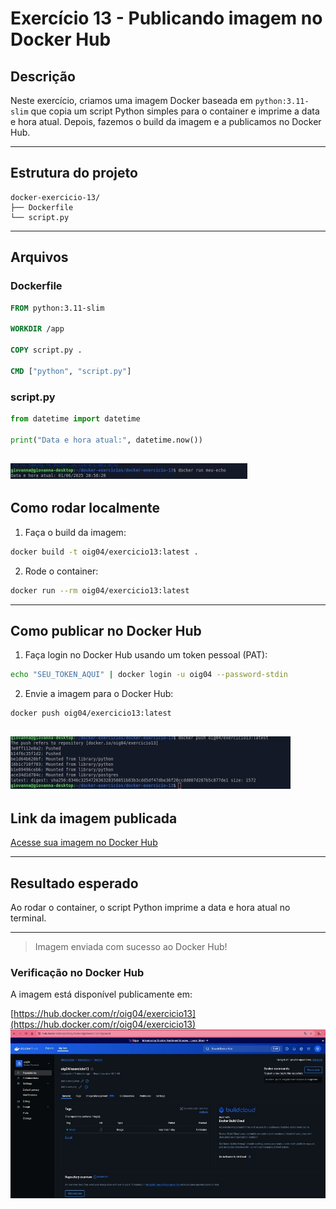 # Exercício 13 - Publicando imagem no Docker Hub

## Descrição

Neste exercício, criamos uma imagem Docker baseada em `python:3.11-slim` que copia um script Python simples para o container e imprime a data e hora atual. Depois, fazemos o build da imagem e a publicamos no Docker Hub.

---

## Estrutura do projeto

```
docker-exercicio-13/
├── Dockerfile
└── script.py
```

---

## Arquivos

### Dockerfile

```dockerfile
FROM python:3.11-slim

WORKDIR /app

COPY script.py .

CMD ["python", "script.py"]
```

### script.py

```python
from datetime import datetime

print("Data e hora atual:", datetime.now())
```
![visão geral](./imagem_exe13_1.png)
---

## Como rodar localmente

1. Faça o build da imagem:

```bash
docker build -t oig04/exercicio13:latest .
```

2. Rode o container:

```bash
docker run --rm oig04/exercicio13:latest
```

---

## Como publicar no Docker Hub

1. Faça login no Docker Hub usando um token pessoal (PAT):

```bash
echo "SEU_TOKEN_AQUI" | docker login -u oig04 --password-stdin
```

2. Envie a imagem para o Docker Hub:

```bash
docker push oig04/exercicio13:latest
```
![visão geral](./imagem_exe13_2.png)
---

## Link da imagem publicada

[Acesse sua imagem no Docker Hub](https://hub.docker.com/r/oig04/exercicio13)

---

## Resultado esperado

Ao rodar o container, o script Python imprime a data e hora atual no terminal.

---



> Imagem enviada com sucesso ao Docker Hub!

### Verificação no Docker Hub

A imagem está disponível publicamente em:

[https://hub.docker.com/r/oig04/exercicio13](https://hub.docker.com/r/oig04/exercicio13)
![visão geral](./imagem_exe13_3.png)